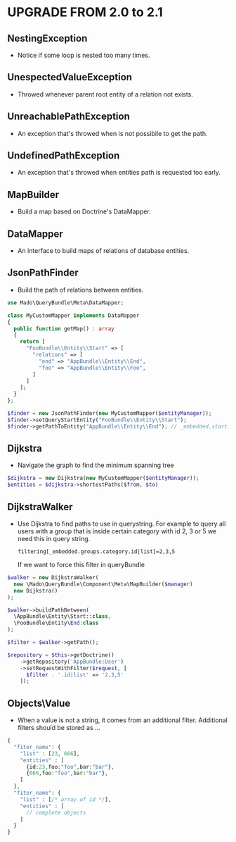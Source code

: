 UPGRADE FROM 2.0 to 2.1
=======================

NestingException
----------------

 * Notice if some loop is nested too many times.

UnespectedValueException
------------------------

 * Throwed whenever parent root entity of a relation not exists.

UnreachablePathException
------------------------

 * An exception that's throwed when is not possibile to get the path.

UndefinedPathException
----------------------

 * An exception that's throwed when entities path is requested too early.

MapBuilder
----------

 * Build a map based on Doctrine's DataMapper.

DataMapper
----------

 * An interface to build maps of relations of database entities.

JsonPathFinder
--------------

 * Build the path of relations between entities.

```php
use Mado\QueryBundle\Meta\DataMapper;

class MyCustomMapper implements DataMapper
{
  public function getMap() : array
  {
    return [
      "FooBundle\\Entity\\Start" => [
        "relations" => [
          "end" => "AppBundle\\Entity\\End",
          "foo" => "AppBundle\\Entity\\Foo",
        ]
      ]
    ];
  }
};

$finder = new JsonPathFinder(new MyCustomMapper($entityManager));
$finder->setQueryStartEntity("FooBundle\\Entity\\Start");
$finder->getPathToEntity("AppBundle\\Entity\\End"); // _embedded.start.end
```

Dijkstra
--------

 * Navigate the graph to find the minimum spanning tree

```php
$dijkstra = new Dijkstra(new MyCustomMapper($entityManager));
$entities = $dijkstra->shortestPaths($from, $to)
```

DijkstraWalker
--------------

 * Use Dijkstra to find paths to use in querystring. For example to query all
   users with a group that is inside certain category with id 2, 3 or 5 we
   need this in query string.

   `filtering[_embedded.groups.category.id|list]=2,3,5`

   If we want to force this filter in queryBundle

```php
$walker = new DijkstraWalker(
  new \Mado\QueryBundle\Component\Meta\MapBuilder($manager)
  new Dijkstra()
);

$walker->buildPathBetween(
  \AppBundle\Entity\Start::class,
  \FooBundle\Entity\End:class
);

$filter = $walker->getPath();

$repository = $this->getDoctrine()
    ->getRepository('AppBundle:User')
    ->setRequestWithFilter($request, [
      $filter . '.id|list' => '2,3,5'
    ]);
```

Objects\Value
-------------

 * When a value is not a string, it comes from an additional filter.
   Additional filters should be stored as ...

```php
{
  "fiter_name": {
    "list" : [23, 666],
    "entities" : [
      {id:23,foo:"foo",bar:"bar"},
      {666,foo:"foo",bar:"bar"},
    ]
  },
  "fiter_name": {
    "list" : [/* array of id */],
    "entities" : [
      // complete objects
    ]
  }
}
```

